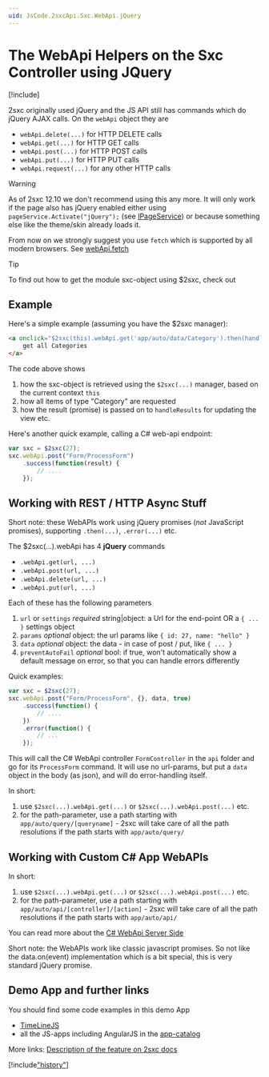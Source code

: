 ```yaml
---
uid: JsCode.2sxcApi.Sxc.WebApi.jQuery
---
```


# The WebApi Helpers on the Sxc Controller using JQuery

[!include[](~/pages/basics/stack/_shared-float-summary.md)]
<style>.context-box-summary .interact-2sxc { visibility: visible; } </style>

2sxc originally used jQuery and the JS API still has commands which do jQuery AJAX calls. On the `webApi` object they are

* `webApi.delete(...)` for HTTP DELETE calls
* `webApi.get(...)`  for HTTP GET calls
* `webApi.post(...)`  for HTTP POST calls
* `webApi.put(...)`  for HTTP PUT calls
* `webApi.request(...)` for any other HTTP calls

> [!WARNING]
> As of 2sxc 12.10 we don't recommend using this any more.
> It will only work if the page also has jQuery enabled either using 
> `pageService.Activate("jQuery");` (see [IPageService](xref:ToSic.Sxc.Services.IPageService))
> or because something else like the theme/skin already loads it.
> 
> From now on we strongly suggest you use `fetch` which is supported by all modern browsers. 
> See [webApi.fetch](xref:JsCode.2sxcApi.Sxc.WebApi.Fetch)

> [!TIP]
> To find out how to get the module sxc-object using $2sxc, check out [](xref:JsCode.2sxcApi.Sxc.WebApi)

## Example

Here's a simple example (assuming you have the $2sxc manager):

```HTML
<a onclick="$2sxc(this).webApi.get('app/auto/data/Category').then(handleResult);">
    get all Categories 
</a>
```

The code above shows

1. how the sxc-object is retrieved using the `$2sxc(...)` manager, based on the current context `this`
2. how all items of type "Category" are requested
3. how the result (promise) is passed on to `handleResults` for updating the view etc.

Here's another quick example, calling a C# web-api endpoint: 

```JavaScript
var sxc = $2sxc(27);
sxc.webApi.post("Form/ProcessForm")
    .success(function(result) {
        // ....
    });
```

## Working with REST / HTTP Async Stuff

Short note: these WebAPIs work using jQuery promises (_not_ JavaScript promises), supporting `.then(...)`, `.error(...)` etc.

The $2sxc(...).webApi has 4 **jQuery** commands

* `.webApi.get(url, ...)` 
* `.webApi.post(url, ...)`
* `.webApi.delete(url, ...)`
* `.webApi.put(url, ...)`

Each of these has the following parameters

1. `url` or `settings` _required_ string|object: a Url for the end-point OR a `{ ... }` settings object  
2. `params` _optional_ object: the url params like `{ id: 27, name: "hello" }`
3. `data` _optional_ object: the data - in case of post / put, like `{ ... }`
4. `preventAutoFail` _optional_ bool: if true, won't automatically show a default message on error, so that you can handle errors differently

Quick examples:

```JavaScript
var sxc = $2sxc(27);
sxc.webApi.post("Form/ProcessForm", {}, data, true)
    .success(function() {
        // ....
    })
    .error(function() {
        // ...
    });
```

This will call the C# WebApi controller `FormController` in the `api` folder and go for its `ProcessForm` command. It will use no url-params, but put a `data` object in the body (as json), and will do error-handling itself. 

In short: 

1. use `$2sxc(...).webApi.get(...)` or `$2sxc(...).webApi.post(...)` etc.
2. for the path-parameter, use a path starting with `app/auto/query/[queryname]` - 2sxc will take care of all the path resolutions if the path starts with `app/auto/query/` 

## Working with Custom C# App WebAPIs

In short: 

1. use `$2sxc(...).webApi.get(...)` or `$2sxc(...).webApi.post(...)` etc.
2. for the path-parameter, use a path starting with `app/auto/api/[controller]/[action]` - 2sxc will take care of all the path resolutions if the path starts with `app/auto/api/` 

You can read more about the [C# WebApi Server Side](xref:NetCode.WebApi.Index)

Short note: the WebAPIs work like classic javascript promises. So not like the data.on(event) implementation which is a bit special, this is very standard jQuery promise. 


## Demo App and further links

You should find some code examples in this demo App
* [TimeLineJS](xref:App.TimelineJs)
* all the JS-apps including AngularJS in the [app-catalog](xref:AppsCatalog)

More links: [Description of the feature on 2sxc docs](http://2sxc.org/en/Docs-Manuals/Feature/feature/2683)

[!include["history"](_webapi-history.md)]